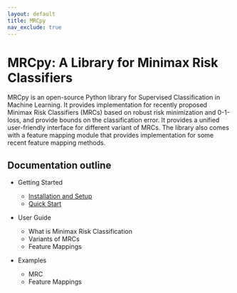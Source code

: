 ```yaml
---
layout: default
title: MRCpy
nav_exclude: true
---
```


# MRCpy: A Library for Minimax Risk Classifiers

MRCpy is an open-source Python library for Supervised Classification in Machine Learning. It provides implementation for recently proposed Minimax Risk Classifiers (MRCs) based on robust risk minimization and 0-1-loss, and provide bounds on the classification error. It provides a unified user-friendly interface for different variant of MRCs. The library also comes with a feature mapping module that provides implementation for some recent feature mapping methods.

## Documentation outline

- Getting Started
	- [Installation and Setup](installation_setup.html)
	- [Quick Start](quick_start.html) 

- User Guide
	- What is Minimax Risk Classification
	- Variants of MRCs
	- Feature Mappings

- Examples
	- MRC
	- Feature Mappings




